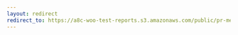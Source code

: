 ```yaml
---
layout: redirect
redirect_to: https://a8c-woo-test-reports.s3.amazonaws.com/public/pr-merge/37131/api/index.html
---
```

